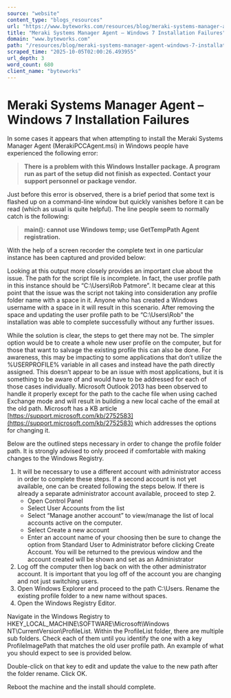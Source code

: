 ```yaml
---
source: "website"
content_type: "blogs_resources"
url: "https://www.byteworks.com/resources/blog/meraki-systems-manager-agent-windows-7-installation-failures/"
title: "Meraki Systems Manager Agent – Windows 7 Installation Failures"
domain: "www.byteworks.com"
path: "/resources/blog/meraki-systems-manager-agent-windows-7-installation-failures/"
scraped_time: "2025-10-05T02:00:26.493955"
url_depth: 3
word_count: 680
client_name: "byteworks"
---
```


# Meraki Systems Manager Agent – Windows 7 Installation Failures

In some cases it appears that when attempting to install the Meraki Systems Manager Agent (MerakiPCCAgent.msi) in Windows people have experienced the following error:

> **There is a problem with this Windows Installer package. A program run as part of the setup did not finish as expected. Contact your support personnel or package vendor.**

Just before this error is observed, there is a brief period that some text is flashed up on a command-line window but quickly vanishes before it can be read (which as usual is quite helpful). The line people seem to normally catch is the following:

> **main(): cannot use Windows temp; use GetTempPath Agent registration.**

With the help of a screen recorder the complete text in one particular instance has been captured and provided below:

Looking at this output more closely provides an important clue about the issue. The path for the script file is incomplete. In fact, the user profile path in this instance should be “C:\Users\Rob Patmore”. It became clear at this point that the issue was the script not taking into consideration any profile folder name with a space in it. Anyone who has created a Windows username with a space in it will result in this scenario. After removing the space and updating the user profile path to be “C:\Users\Rob” the installation was able to complete successfully without any further issues.

While the solution is clear, the steps to get there may not be. The simpler option would be to create a whole new user profile on the computer, but for those that want to salvage the existing profile this can also be done. For awareness, this may be impacting to some applications that don’t utilize the %USERPROFILE% variable in all cases and instead have the path directly assigned. This doesn’t appear to be an issue with most applications, but it is something to be aware of and would have to be addressed for each of those cases individually. Microsoft Outlook 2013 has been observed to handle it properly except for the path to the cache file when using cached Exchange mode and will result in building a new local cache of the email at the old path. Microsoft has a KB article [https://support.microsoft.com/kb/2752583](https://support.microsoft.com/kb/2752583) which addresses the options for changing it.

Below are the outlined steps necessary in order to change the profile folder path. It is strongly advised to only proceed if comfortable with making changes to the Windows Registry.

1. It will be necessary to use a different account with administrator access in order to complete these steps. If a second account is not yet available, one can be created following the steps below. If there is already a separate administrator account available, proceed to step 2.
    * Open Control Panel
    * Select User Accounts from the list
    * Select “Manage another account” to view/manage the list of local accounts active on the computer.
    * Select Create a new account
    * Enter an account name of your choosing then be sure to change the option from Standard User to Administrator before clicking Create Account. You will be returned to the previous window and the account created will be shown and set as an Administrator
2. Log off the computer then log back on with the other administrator account. It is important that you log off of the account you are changing and not just switching users.
3. Open Windows Explorer and proceed to the path C:\Users. Rename the existing profile folder to a new name without spaces.
4. Open the Windows Registry Editor.

Navigate in the Windows Registry to HKEY_LOCAL_MACHINE\SOFTWARE\Microsoft\Windows NT\CurrentVersion\ProfileList. Within the ProfileList folder, there are multiple sub folders. Check each of them until you identify the one with a key ProfileImagePath that matches the old user profile path. An example of what you should expect to see is provided below.

Double-click on that key to edit and update the value to the new path after the folder rename. Click OK.

Reboot the machine and the install should complete.